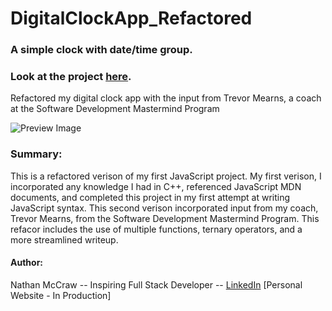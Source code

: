# DigitalClockApp_Refactored

### A simple clock with date/time group.

### Look at the project [here](https://nathan-mccraw.github.io/DigitalClockApp/).

Refactored my digital clock app with the input from Trevor Mearns, a coach at the Software Development Mastermind Program

![Preview Image](https://github.com/nathan-mccraw/DigitalClockApp/blob/master/Digital%20Clock%20Preview%20Image.png)

### Summary:

This is a refactored verison of my first JavaScript project. My first verison, I incorporated any knowledge I had in C++, referenced JavaScript MDN documents, and completed this project in my first attempt at writing JavaScript syntax. This second verison incorporated input from my coach, Trevor Mearns, from the Software Development Mastermind Program. This refacor includes the use of multiple functions, ternary operators, and a more streamlined writeup.

#### Author:

Nathan McCraw -- Inspiring Full Stack Developer -- [LinkedIn](https://www.linkedin.com/in/nathan-mccraw-5291535b/) [Personal Website - In Production]

